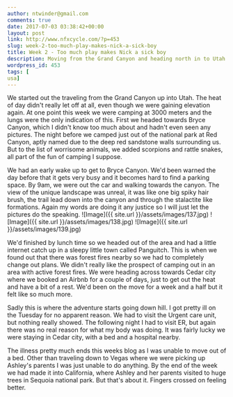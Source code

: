```yaml
---
author: ntwinder@gmail.com
comments: true
date: 2017-07-03 03:38:42+00:00
layout: post
link: http://www.nfxcycle.com/?p=453
slug: week-2-too-much-play-makes-nick-a-sick-boy
title: Week 2 - Too much play makes Nick a sick boy
description: Moving from the Grand Canyon and heading north in to Utah
wordpress_id: 453
tags: [
usa]
---
```


We started out the traveling from the Grand Canyon up into Utah. The heat of day didn't really let off at all, even though we were gaining elevation again. At one point this week we were camping at 3000 meters and the lungs were the only indication of this. First we headed towards Bryce Canyon, which I didn't know too much about and hadn't even seen any pictures.  The night before we camped just out of the national park at Red Canyon,  aptly named due to the deep red sandstone walls surrounding us.  But to the list of worrisome animals, we added scorpions and rattle snakes, all part of the fun of camping I suppose.

We had an early wake up to get to Bryce Canyon. We'd been warned the day before that it gets very busy and it becomes hard to find a parking space. By 9am, we were out the car and walking towards the canyon. The view of the unique landscape was unreal, it was like one big spiky hair brush, the trail lead down into the canyon and through the stalactite like formations.  Again my words are doing it any justice so I will just let the pictures do the speaking.
![Image]({{ site.url }}/assets/images/137.jpg)
![Image]({{ site.url }}/assets/images/138.jpg)
![Image]({{ site.url }}/assets/images/139.jpg)

We'd finished by lunch time so we headed out of the area and had a little internet catch up in a sleepy little town called Panguitch. This is when we found out that there was forest fires nearby so we had to completely change out plans. We didn't really like the prospect of camping out in an area with active forest fires. We were heading across towards Cedar city where we booked an Airbnb for a couple of days, just to get out the heat and have a bit of a rest. We'd been on the move for a week and a half but it felt like so much more.

Sadly this is where the adventure starts going down hill.  I got pretty ill on the Tuesday for no apparent reason. We had to visit the Urgent care unit, but nothing really showed. The following night I had to visit ER, but again there was no real reason for what my body was doing. It was fairly lucky we were staying in Cedar city, with a bed and a hospital nearby.

The illness pretty much ends this weeks blog as I was unable to move out of a bed.  Other than traveling down to Vegas where we were picking up Ashley's parents I was just unable to do anything. By the end of the week we had made it into California, where Ashley and her parents visited to huge trees in Sequoia national park. But that's about it. Fingers crossed on feeling better.
